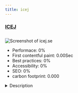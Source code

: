 ```yaml
---
title: icej
---
```


<div style="height: 3rem">
  <a href="https://icej.se/"><h3>ICEJ</h3></a>
</div>
<img loading="lazy" src="" alt="Screenshot of icej.se" />
<ul>
  <li>Performace: 0%</li>
  <li>
    First contentful paint:
    0.00Sec
  </li>
  <li>Best practices: 0%</li>
  <li>Accessibility: 0%</li>
  <li>SEO: 0%</li>
  <li>carbon footprint: 0.000</li>
</ul>
<details>
  <summary>Description</summary>
  <p>International Christian Embassy Jerusalem

The International Christian Embassy Jerusalem (ICEJ) was founded in 1980 with the purpose of comforting and displaying solidarity with Israel and the Jewish people. Today, ICEJ stands at the forefront of an ever-growing movement of Christians around the world. They have in common that they share the love of Israel, as well as the understanding of the biblical significance of the contemporary restoration of Israel and the return of the Jews to their homeland.

From our headquarters in Jerusalem and through our national departments in over 80 countries, we seek to urge the Church to embrace its biblical responsibility towards Israel and the Jewish people. We also remind Israel of the wonderful promises God made to the land through His word, while trying to help the people of Israel in several ways.Joomla version: 3.9.5
Template: Hydrogen on Gantry 5 framework by RocketTheme
Modules used: BT Content Slider, AcyMailing, Simple RSS Feed Reader (by JoomlaWorks), Slideshow CK, Gantry 5 Particle,</p>
</details>

